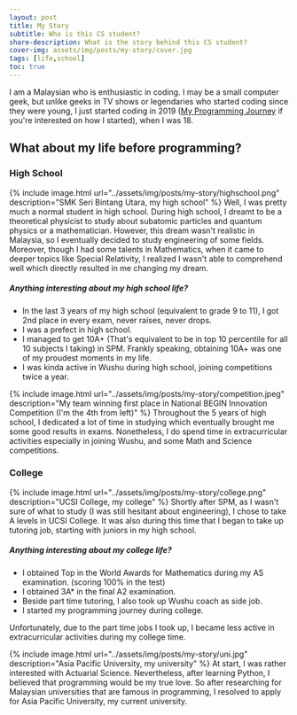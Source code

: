 ```yaml
---
layout: post
title: My Story
subtitle: Who is this CS student?
share-description: What is the story behind this CS student?
cover-img: assets/img/posts/my-story/cover.jpg
tags: [life,school]
toc: true
---
```

I am a Malaysian who is enthusiastic in coding. I may be a small computer
geek, but unlike geeks in TV shows or legendaries who started coding since they were young,
I just started coding in 2019 ([My Programming Journey](./2021-07-04-my-programming-journey) if you're interested on how I started), when I was 18. 

## What about my life before programming?
### High School
{% include image.html url="../assets/img/posts/my-story/highschool.png" description="SMK Seri Bintang Utara, my high school" %}
Well, I was pretty much a normal student in high school. During high school, I dreamt to be
a theoretical physicist to study about subatomic particles and quantum physics or a
mathematician. However, this dream wasn't realistic in Malaysia, so I eventually decided to
study engineering of some fields. Moreover, though I had some talents in Mathematics, when
it came to deeper topics like Special Relativity, I realized I wasn't able to comprehend
well which directly resulted in me changing my dream.

##### Anything interesting about my high school life? 
- In the last 3 years of my high school (equivalent to grade 9 to 11), I got 2nd place in every exam, never raises, never drops.
- I was a prefect in high school.
- I managed to get 10A+ (That's equivalent to be in top 10 percentile for all 10 subjects I taking) in SPM. Frankly speaking, obtaining 10A+ was one of my proudest moments in my life.
- I was kinda active in Wushu during high school, joining competitions twice a year.

{% include image.html url="../assets/img/posts/my-story/competition.jpeg" description="My team winning first place in National BEGIN Innovation Competition (I'm the 4th from left)" %}
Throughout the 5 years of high school, I dedicated a lot of time in studying which eventually 
brought me some good results in exams. Nonetheless, I do spend time in extracurricular 
activities especially in joining Wushu, and some Math and Science competitions. 

### College
{% include image.html url="../assets/img/posts/my-story/college.png" description="UCSI College, my college" %}
Shortly after SPM, as I wasn't sure of what to study (I was still hesitant about engineering),
I chose to take A levels in UCSI College. It was also during this time that I began to take
up tutoring job, starting with juniors in my high school. 

##### Anything interesting about my college life? 
- I obtained Top in the World Awards for Mathematics during my AS examination. (scoring 100% in the test)
- I obtained 3A* in the final A2 examination.
- Beside part time tutoring, I also took up Wushu coach as side job.
- I started my programming journey during college.

Unfortunately, due to the part time jobs I took up, I became less active in extracurricular 
activities during my college time.

{% include image.html url="../assets/img/posts/my-story/uni.jpg" description="Asia Pacific University, my university" %}
At start, I was rather interested with Actuarial Science. Nevertheless, after learning 
Python, I believed that programming would be my true love. So after researching for
Malaysian universities that are famous in programming, I resolved to apply for
Asia Pacific University, my current university.